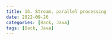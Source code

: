 ```yaml
---
title: 16. Stream, parallel processing
date: 2022-09-26
categories: [Back, Java]
tags: [Back, Java]
---
```


